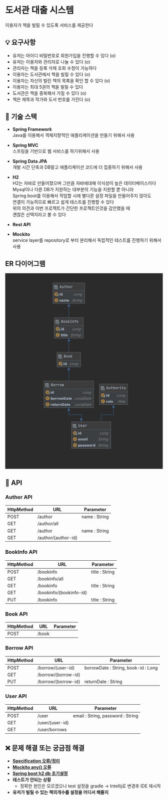 # 도서관 대출 시스템
이용자가 책을 빌릴 수 있도록 서비스를 제공한다

## 💡 요구사항
- 유저는 아이디 비밀번호로 회원가입을 진행할 수 있다 (o)
- 유저는 이용자와 관리자로 나눌 수 있다 (o)
- 관리자는 책을 등록 삭제 조회 수정이 가능하다 
- 이용자는 도서관에서 책을 빌릴 수 있다 (o)
- 이용자는 자신의 빌린 책의 목록을 확인 할 수 있다 (o)
- 이용자는 최대 5권의 책을 빌릴 수 있다
- 도서관은 책을 중복해서 가질 수 있다 (o)
- 책은 제목과 작가와 도서 번호를 가진다 (o)

## 🔨 기술 스택
- **Spring Framework**  
  Java를 이용해서 객체지향적인 애플리케이션을 만들기 위해서 사용
- **Spring MVC**  
  스프링을 기반으로 웹 서비스를 하기위해서 사용
- **Spring Data JPA**  
  개발 시간 단축과 DB말고 애플리케이션 코드에 더 집중하기 위해서 사용
- **H2**  
  H2는 자바로 만들어졌으며 그만큼 자바에대해 이식성이 높은 데이터베이스이다  
  Mysql이나 다른 DB가 지원하는 대부분의 기능을 지원할 뿐 아니라  
  Spring boot를 이용해서 작업할 시에 별다른 설정 파일을 만들어주지 않아도  
  연결이 가능하므로 빠르고 쉽게 테스트를 진행할 수 있다  
  위의 의견과 이번 프로젝트가 간단한 프로젝트인것을 감안했을 때  
  괜찮은 선택지라고 볼 수 있다
- **Rest API**
  
- **Mockito**  
service layer를 repository로 부터 분리해서 독립적인 테스트를 진행하기 위해서 사용

## ER 다이어그램
![library-ER_Diagram](./img/er_diagram.png)

## 📡 API
### Author API
|HttpMethod|URL|Parameter|
|---|---|---|
|POST|/author|name : String|
|GET|/author/all||
|GET|/author|name : String|
|GET|/author/{author-id}||

### BookInfo API
|HttpMethod|URL|Parameter|
|---|---|---|
|POST|/bookinfo|title : String|
|GET|/bookinfo/all||
|GET|/bookinfo|title : String|
|GET|/bookinfo/{bookinfo-id}||
|PUT|/bookinfo|title : String|

### Book API
|HttpMethod|URL|Parameter|
|---|---|---|
|POST|/book||


### Borrow API
|HttpMethod|URL|Parameter|
|---|---|---|
|POST|/borrow/{user-id}|borrowDate : String, book-id : Long|
|GET|/borrow/{borrow-id}||
|PUT|/borrow/{borrow-id}|returnDate : String|

### User API
|HttpMethod|URL|Parameter|
|---|---|---|
|POST|/user|email : String, password : String|
|GET|/user/{user-id}||
|GET|/user/borrows||

## ❌ 문제 해결 또는 궁금점 해결
- **[Specification 오류/정리](./img/Specification.pdf)**
- **[Mockito any() 오류](./img/Mockito_.pdf)**
- **[Spring boot h2 db 초기설정](./img/Spring_boot_H2_.pdf)**
- **테스트가 안되는 상황**  
  - 정확한 원인은 모르겠으나 test 설정을 gradle -> Intellij로 변경후 IDE 재시작
- **유저가 빌릴 수 있는 책의개수를 설정을 어디서 해줄지**